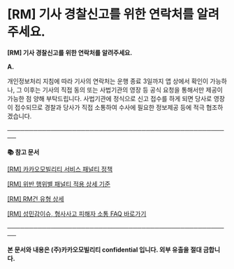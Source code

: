 # [RM] 기사 경찰신고를 위한 연락처를 알려주세요.

**[RM] 기사 경찰신고를 위한 연락처를 알려주세요.**

**A.**

개인정보처리 지침에 따라 기사의 연락처는 운행 종료 3일까지 앱 상에서 확인이 가능하나, 그 이후는 기사의 직접 동의 또는 사법기관의 영장 등 공식 요청을 통해서만 제공이 가능한 점 양해 부탁드립니다. 사법기관에 정식으로 신고 접수를 하게 되면 당사로 영장이 접수되므로 경찰과 당사가 직접 소통하여 수사에 필요한 정보제공 등에 적극 협조하겠습니다.

**────────────────────────────────────────────────────**

**📚 참고 문서**

[[RM] 카카오모빌리티 서비스 패널티 정책](https://kakaomobilitysupport.zendesk.com/hc/ko/articles/39999418590105)

[[RM] 위반 행위별 패널티 적용 상세 기준](https://kakaomobilitysupport.zendesk.com/hc/ko/articles/40001886598553)

[[RM] RM건 유형 상세](https://kakaomobilitysupport.zendesk.com/hc/ko/articles/40002148279065)

[[RM] 성민감이슈, 형사사고 피해자 소통 FAQ 바로가기](https://kakaomobilitysupport.zendesk.com/hc/ko/sections/39995774557721--RM-%EC%84%B1%EB%AF%BC%EA%B0%90%EC%9D%B4%EC%8A%88-%ED%98%95%EC%82%AC%EC%82%AC%EA%B3%A0-%ED%94%BC%ED%95%B4%EC%9E%90-%EC%86%8C%ED%86%B5-FAQ)

**────────────────────────────────────────────────────**

**본 문서와 내용은 (주)카카오모빌리티 confidential 입니다. 외부 유출을 절대 금합니다.**